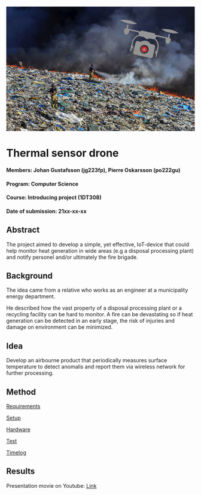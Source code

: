 ![Fire and drone](/img/project_plan_front.jpg "fire_drone")

# Thermal sensor drone

#### Members: Johan Gustafsson (jg223fp), Pierre Oskarsson (po222gu)
#### Program: Computer Science  
#### Course:  Introducing project (1DT308)
#### Date of submission: 21xx-xx-xx

## Abstract
The project aimed to develop a simple, yet effective, IoT-device that could help monitor heat generation in wide areas (e.g a disposal processing plant) and notify personel and/or ultimately the fire brigade.

## Background
The idea came from a relative who works as an engineer at a municipality energy department.

He described how the vast property of a disposal processing plant or a recycling facility can be hard to monitor. A fire can be devastating so if heat generation can be detected in an early stage, the risk of injuries and damage on environment can be minimized.

## Idea
Develop an airbourne product that periodically measures surface temperature to detect anomalis and report them via wireless network for further processing.

## Method
[Requirements](/doc/requirements.md)

[Setup](/doc/setup.md)

[Hardware](/doc/hardware.md)

[Test](/doc/test.md)

[Timelog](/doc/timelog.md)

## Results
Presentation movie on Youtube: [Link](https://youtu.be/mJG1LvA-VR4)
